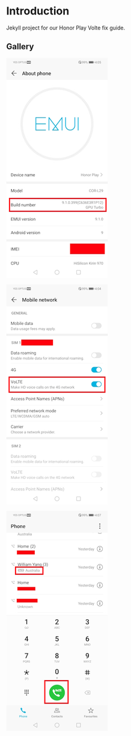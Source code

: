 # Introduction
Jekyll project for our Honor Play Volte fix guide.

## Gallery
![About](/assets/images/volte_about.jpg)

![Network Settings](/assets/images/volte_network_settings.jpg)

![Dialer](/assets/images/volte_dialer.jpg)
